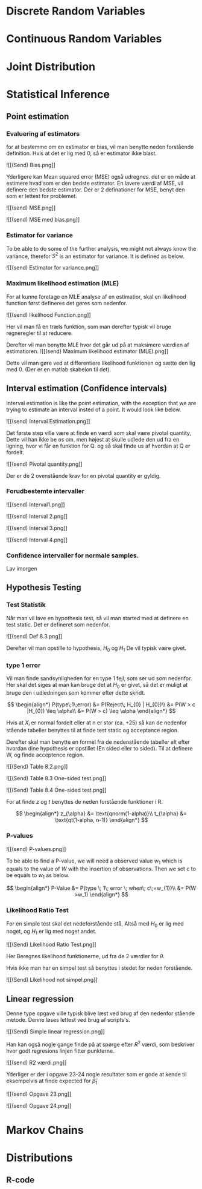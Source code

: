 
# Discrete Random Variables

# Continuous Random Variables

# Joint Distribution

# Statistical Inference
## Point estimation

### Evaluering af estimators

for at bestemme om en estimator er bias, vil man benytte neden forstående definition. Hvis at det er lig med 0, så er estimator ikke biast. 

![[(Send) Bias.png]]

Yderligere kan Mean squared error (MSE) også udregnes. det er en måde at estimere hvad som er den bedste estimator. En lavere værdi af MSE, vil definere den bedste estimator. Der er 2 definationer for MSE, benyt den som er lettest for problemet. 

![[(send) MSE.png]]

![[(send) MSE med bias.png]]

### Estimator for variance

To be able to do some of the further analysis, we might not always know the variance, therefor $S^2$ is an estimator for variance. It is defined as below. 

![[(send) Estimator for variance.png]]

### Maximum likelihood estimation (MLE)

For at kunne foretage en MLE analyse af en estimatior, skal en likelihood function først defineres det gøres som nedenfor. 

![[(send) likelihood Function.png]]

Her vil man få en træls funktion, som man derefter typisk vil bruge regneregler til at reducere. 

Derefter vil man benytte MLE hvor det går ud på at maksimere værdien af estimatioren. 
![[(send) Maximum likelihood estimator (MLE).png]]

Dette vil man gøre ved at differentiere likelihood funktionen og sætte den lig med 0. (Der er en matlab skabelon til det).
## Interval estimation (Confidence intervals)

Interval estimation is like the point estimation, with the exception that we are trying to estimate an interval insted of a point. It would look like below.

![[(send) Interval Estimation.png]]


Det første step ville være at finde en værdi som skal være pivotal quantity, Dette vil han ikke be os om. men højest at skulle udlede den ud fra en ligning, hvor vi får en funktion for Q. og så skal finde us af hvordan at Q er fordelt. 

![[(send) Pivotal quantity.png]]

Der er de 2 ovenstående krav for en pivotal quantity er gyldig.

### Forudbestemte intervaller

![[(send) Interval1.png]]

![[(send) Interval 2.png]]

![[(send) Interval 3.png]]

![[(send) Interval 4.png]]

### Confidence intervaller for normale samples. 

Lav imorgen







## Hypothesis Testing

### Test Statistik 

Når man vil lave en hypothesis test, så vil man started med at definere en test static. Det er defineret som nedenfor. 

![[(send) Def 8.3.png]]

Derefter vil man opstille to hypothesis, $H_0$ og $H_{1}$ De vil typisk være givet. 
### type 1 error

Vil man finde sandsynligheden for en type 1 fejl, som ser ud som nedenfor. Her skal det siges at man kan bruge det at $H_{0}$ er givet, så det er muligt at bruge den i udledningen som kommer efter dette skridt. 

$$
\begin{align*}
P(type\;1\;error) &= P(Reject\; H_{0} | H_{0})\\
&= P(W > c |H_{0}) \leq \alpha\\
&= P(W > c) \leq \alpha
\end{align*}
$$

Hvis at $X_{i}$ er normal fordelt eller at n er stor (ca. +25) så kan de nedenfor stående tabeller benyttes til at finde test static og acceptance region. 

Derefter skal man benytte en formel fra de nedenstående tabeller alt efter hvordan dine hypothesis er opstillet (En sided eller to sided). Til at definere W, og finde acceptence region.  

![[(Send) Table 8.2.png]]

![[(Send) Table 8.3 One-sided test.png]]

![[(Send) Table 8.4 One-sided test.png]]


For at finde $z$ og $t$ benyttes de neden forstående funktioner i R.

$$
\begin{align*}
z_{\alpha} &= \text{qnorm(1-alpha)}\\
t_{\alpha} &= \text{qt(1-alpha, n-1)}   
\end{align*}
$$

### P-values

![[(send) P-values.png]]

To be able to find a P-value, we will need a observed value $w_{1}$ which is equals to the value of $W$ with the insertion of observations. Then we set c to be equals to $w_{1}$ as below. 

$$
\begin{align*}
P-Value &= P(type \; 1\; error \; when\; c\;=w_{1})\\
&= P(W >w_1)
\end{align*}
$$
### Likelihood Ratio Test

For en simple test skal det nedeforstående stå, Altså med $H_{0}$ er lig med noget, og $H_{1}$ er lig med noget andet. 

![[(Send) Likelihood Ratio Test.png]]

Her Beregnes likelihood funktionerne, ud fra de 2 værdier for $\theta$.


Hvis ikke man har en simpel test så benyttes i stedet for neden forstående. 

![[(Send) Likelihood not simpel.png]]




## Linear regression


Denne type opgave ville typisk blive læst ved brug af den nedenfor stående metode. Denne løses lettest ved brug af scripts's.  

![[(Send) Simple linear regression.png]]

Han kan også nogle gange finde på at spørge efter $R^2$ værdi, som beskriver hvor godt regresions linjen fitter punkterne. 


![[(send) R2 værdi.png]]

Yderliger er der i opgave 23-24 nogle resultater som er gode at kende til eksempelvis at finde expected for $\hat{\beta}_{1}$

![[(send) Opgave 23.png]]

![[(send) Opgave 24.png]]


# Markov Chains

# Distributions
## R-code



